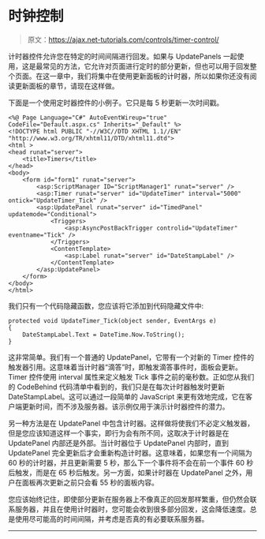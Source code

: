 # 时钟控制

> 原文：<https://ajax.net-tutorials.com/controls/timer-control/>

计时器控件允许您在特定的时间间隔进行回发。如果与 UpdatePanels 一起使用，这是最常见的方法，它允许对页面进行定时的部分更新，但也可以用于回发整个页面。在这一章中，我们将集中在使用更新面板的计时器，所以如果你还没有阅读更新面板的章节，请现在这样做。

下面是一个使用定时器控件的小例子。它只是每 5 秒更新一次时间戳。

```
<%@ Page Language="C#" AutoEventWireup="true" CodeFile="Default.aspx.cs" Inherits="_Default" %>
<!DOCTYPE html PUBLIC "-//W3C//DTD XHTML 1.1//EN" "http://www.w3.org/TR/xhtml11/DTD/xhtml11.dtd">
<html >
<head runat="server">
    <title>Timers</title>
</head>
<body>
    <form id="form1" runat="server">
        <asp:ScriptManager ID="ScriptManager1" runat="server" />
        <asp:Timer runat="server" id="UpdateTimer" interval="5000" ontick="UpdateTimer_Tick" />
        <asp:UpdatePanel runat="server" id="TimedPanel" updatemode="Conditional">
            <Triggers>
                <asp:AsyncPostBackTrigger controlid="UpdateTimer" eventname="Tick" />
            </Triggers>
            <ContentTemplate>
                <asp:Label runat="server" id="DateStampLabel" />
            </ContentTemplate>
        </asp:UpdatePanel>
    </form>
</body>
</html>
```

我们只有一个代码隐藏函数，您应该将它添加到代码隐藏文件中:

```
protected void UpdateTimer_Tick(object sender, EventArgs e)
{
    DateStampLabel.Text = DateTime.Now.ToString();
}
```

这非常简单。我们有一个普通的 UpdatePanel，它带有一个对新的 Timer 控件的触发器引用。这意味着当计时器“滴答”时，即触发滴答事件时，面板会更新。Timer 控件使用 interval 属性来定义触发 Tick 事件之前的毫秒数。正如您从我们的 CodeBehind 代码清单中看到的，我们只是在每次计时器触发时更新 DateStampLabel。这可以通过一段简单的 JavaScript 来更有效地完成，它在客户端更新时间，而不涉及服务器。该示例仅用于演示计时器控件的潜力。

<input type="hidden" name="IL_IN_ARTICLE">

另一种方法是在 UpdatePanel 中包含计时器。这样做将使我们不必定义触发器，但是您应该知道这样一个事实，即行为会有所不同，这取决于计时器是在 UpdatePanel 内部还是外部。当计时器位于 UpdatePanel 内部时，直到 UpdatePanel 完全更新后才会重新构造计时器。这意味着，如果您有一个间隔为 60 秒的计时器，并且更新需要 5 秒，那么下一个事件将不会在前一个事件 60 秒后触发，而是在 65 秒后触发。另一方面，如果计时器在 UpdatePanel 之外，用户在面板再次更新之前只会看 55 秒的面板内容。

您应该始终记住，即使部分更新在服务器上不像真正的回发那样繁重，但仍然会联系服务器，并且在使用计时器时，您可能会收到很多部分回发，这会降低速度。总是使用尽可能高的时间间隔，并考虑是否真的有必要联系服务器。

* * *